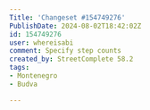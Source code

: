 ```yaml
---
Title: 'Changeset #154749276'
PublishDate: 2024-08-02T18:42:02Z
id: 154749276
user: whereisabi
comment: Specify step counts
created_by: StreetComplete 58.2
tags:
- Montenegro
- Budva

---
```

